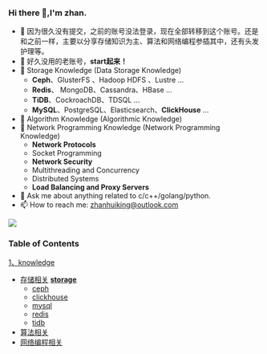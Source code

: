 ### Hi there 👋,I'm zhan.

- 🔭 因为很久没有提交，之前的账号没法登录，现在全部转移到这个账号。还是和之前一样，主要以分享存储知识为主、算法和网络编程参插其中，还有头发护理等。
- 👀 好久没用的老账号，**start起来！**
- 🌱 Storage Knowledge (Data Storage Knowledge) 
    - **Ceph**、GlusterFS 、Hadoop HDFS 、Lustre ...
    - **Redis**、 MongoDB、Cassandra、HBase ...
    - **TiDB**、CockroachDB、TDSQL ...
    - **MySQL**、PostgreSQL、Elasticsearch、**ClickHouse** ...
- 🐐 Algorithm Knowledge (Algorithmic Knowledge)
- 🔫 Network Programming Knowledge (Network Programming Knowledge)
    - **Network Protocols**
    - Socket Programming
    - **Network Security**
    - Multithreading and Concurrency
    - Distributed Systems
    - **Load Balancing and Proxy Servers**
- 💬 Ask me about anything related to c/c++/golang/python.
- 📫 How to reach me: zhanhuiking@outlook.com

![](https://github-readme-stats.vercel.app/api?username=zhanhuipinggit&show_icons=true&theme=transparent)



###  Table of Contents

[1、knowledge](https://github.com/zhanhuipinggit/knowledge)
- [存储相关](https://github.com/zhanhuipinggit/knowledge/tree/main/storage)
[**storage**](https://github.com/zhanhuipinggit/knowledge/storage)
    - [ceph](.https://github.com/zhanhuipinggit/knowledge/storage/ceph)
    - [clickhouse](https://github.com/zhanhuipinggit/knowledge/storage/clickhouse)
    - [mysql](https://github.com/zhanhuipinggit/knowledge/storage/mysql)
    - [redis](https://github.com/zhanhuipinggit/knowledge/storage/redis)
    - [tidb](https://github.com/zhanhuipinggit/knowledge/storage/tidb)
- [算法相关](https://github.com/zhanhuipinggit/knowledge/tree/main/algorithm)
- [网络编程相关](https://github.com/zhanhuipinggit/knowledge/tree/main/network)




